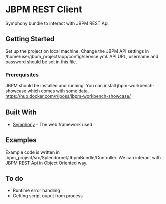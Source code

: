# JBPM REST Client

Symphony bundle to interact with JBPM REST Api.

## Getting Started

Set up the project on local machine. Change the JBPM API settings in /home/user/jbpm_project/app/config/service.yml.
API URL, username and password should be set in this file.

### Prerequisites

JBPM should be installed and running. You can install jbpm-workbench-showcase which comes with some data.
https://hub.docker.com/r/jboss/jbpm-workbench-showcase/


## Built With

* [Symphony](https://symfony.com/doc/current/index.html) - The web framework used

## Examples

Example code is written in jbpm_project/src/Splendornet/JbpmBundle/Controller.
We can interact with JBPM REST Api in Object Oriented way.

## To do

* Runtime error handling
* Getting script ouput from process
